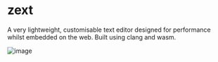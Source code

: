 # zext 
A very lightweight, customisable text editor designed for performance whilst embedded on the web. Built using clang and wasm. 

![image](https://github.com/user-attachments/assets/4cac784c-50db-472a-995c-69b7600c88bc)
